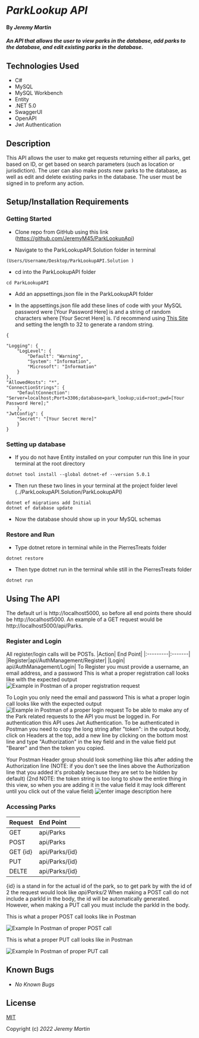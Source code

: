 
# _ParkLookup API_

#### By _**Jeremy Martin**_

#### _An API that allows the user to view parks in the database, add parks to the database, and edit existing parks in the database._

## Technologies Used

* C#
* MySQL
* MySQL Workbench
* Entity
* .NET 5.0
* SwaggerUI
* OpenAPI
* Jwt Authentication

## Description

This API allows the user to make get requests returning either all parks, get based on ID, or get based on search parameters (such as location or jurisdiction). The user can also make posts new parks to the database, as well as edit and delete existing parks in the database. The user must be signed in to preform any action.

## Setup/Installation Requirements

### Getting Started

* Clone repo from GitHub using this link (https://github.com/JeremyM45/ParkLookupApi)

* Navigate to the ParkLookupAPI.Solution folder in terminal
```
(Users/Username/Desktop/ParkLookupAPI.Solution )
```
* cd into the ParkLookupAPI folder
```
cd ParkLookupAPI
```
* Add an appsettings.json file in the ParkLookupAPI folder

* In the appsettings.json file add these lines of code with your MySQL password were [Your Password Here] is and a string of random characters where [Your Secret Here] is. I'd recommend using [This Site](https://www.browserling.com/tools/random-string) and setting the length to 32 to generate a random string.

```
{

"Logging": {
	"LogLevel": {
		"Default": "Warning",
		"System": "Information",
		"Microsoft": "Information"
	}
},
"AllowedHosts": "*",
"ConnectionStrings": {
	"DefaultConnection": "Server=localhost;Port=3306;database=park_lookup;uid=root;pwd=[Your Password Here];"
	},
"JwtConfig": {
	"Secret": "[Your Secret Here]"
	}
}
```

### Setting up database
* If you do not have Entity installed on your computer run this line in your terminal at the root directory
```
dotnet tool install --global dotnet-ef --version 5.0.1
```
* Then run these two lines in your terminal at the project folder level (../ParkLookupAPI.Solution/ParkLookupAPI)
```
dotnet ef migrations add Initial
dotnet ef database update
```
* Now the database should show up in your MySQL schemas

### Restore and Run

* Type dotnet retore in terminal while in the PierresTreats folder
```
dotnet restore
```
* Then type dotnet run in the terminal while still in the PierresTreats folder
```
dotnet run
```
## Using The API
The default url is http://localhost5000, so before all end points there should be http://localhost5000. An example of a GET request would be http://localhost5000/api/Parks.
### Register and Login
All register/login calls will be POSTs.
|Action| End Point|
|:---------|:-------|
|Register|api/AuthManagement/Register|
|Login| api/AuthManagement/Login|
To Register you must provide a username, an email address, and a password
This is what a proper registration call looks like with the expected output
![Example in Postman of a proper registration request](https://i.gyazo.com/973c4bdbece113c678fc70383821cef4.png)

To Login you only need the email and password
This is what a proper login call looks like with the expected output
![Example in Postman of a proper login request](https://i.gyazo.com/85f4f284fe85265bf7b041b54147539c.png)
To be able to make any of the Park related requests to the API you must be logged in. For authentication this API uses Jwt Authentication. To be authenticated in Postman you need to copy the long string after "token": in the output body, click on Headers at the top, add a new line by clicking on the bottom most line and type "Authorization" in the key field and in the value field put "Bearer" and then the token you copied.

Your Postman Header group should look something like this after adding the Authorization line (NOTE: if you don't see the lines above the Authorization line that you added it's probably because they are set to be hidden by default)
(2nd NOTE: the token string is too long to show the entire thing in this view, so when you are adding it in the value field it may look different until you click out of the value field)
![enter image description here](https://i.gyazo.com/aaed97aa79bd78e63a5da7e95f6d55c9.png)
### Accessing Parks
|Request| End Point|
|:---------|:-------|
|GET|api/Parks|
|POST| api/Parks|
|GET {id}| api/Parks/{id}|
|PUT| api/Parks/{id}
|DELTE| api/Parks/{id}|
{id} is a stand in for the actual id of the park, so to get park by with the id of 2 the request would look like _api/Parks/2_
When making a POST call do not include a parkId in the body, the id will be automatically generated. However, when making a PUT call you must include the parkId in the body.

This is what a proper POST call looks like in Postman

![Example In Postman of proper POST call](https://i.gyazo.com/9d6e005917aa6648563f534143ddad75.png)

This is what a proper PUT call looks like in Postman

![Example In Postman of proper PUT call](https://i.gyazo.com/040b1aa1b10f92e10e0c74676caaa262.png)

## Known Bugs

*  _No Known Bugs_

## License

[MIT](https://opensource.org/licenses/MIT)

Copyright (c) _2022_  _Jeremy Martin_